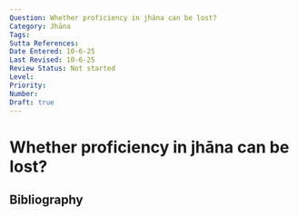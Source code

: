 ```yaml
---
Question: Whether proficiency in jhāna can be lost?
Category: Jhāna
Tags: 
Sutta References: 
Date Entered: 10-6-25
Last Revised: 10-6-25
Review Status: Not started
Level: 
Priority: 
Number: 
Draft: true
---
```


# Whether proficiency in jhāna can be lost?

## Bibliography

<!-- 

Notes:



-->
